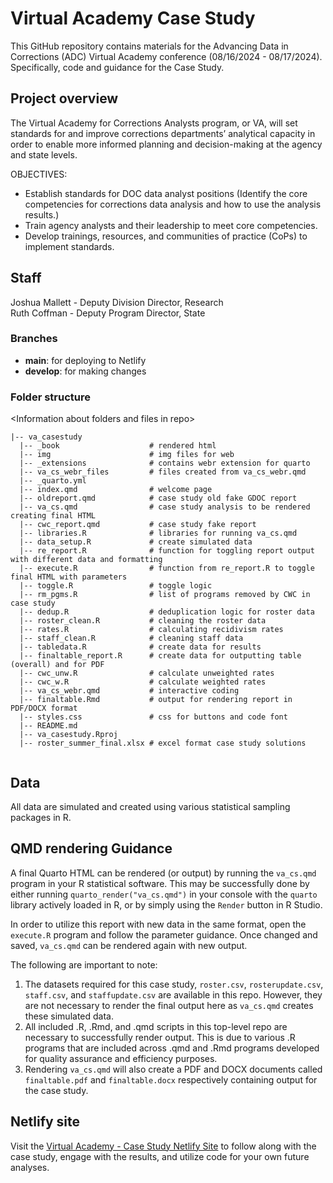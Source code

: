 # Virtual Academy Case Study
This GitHub repository contains materials for the Advancing Data in Corrections (ADC) Virtual Academy conference (08/16/2024 - 08/17/2024). Specifically, code and guidance for the Case Study.

## Project overview  
The Virtual Academy for Corrections Analysts program, or VA, will set standards for and improve corrections departments’ analytical capacity in order to enable more informed planning and decision-making at the agency and state levels.

OBJECTIVES:
  - Establish standards for DOC data analyst positions (Identify the core competencies for corrections data analysis and how to use the analysis results.)
  - Train agency analysts and their leadership to meet core competencies.
  - Develop trainings, resources, and communities of practice (CoPs) to implement standards.

## Staff
Joshua Mallett - Deputy Division Director, Research  
Ruth Coffman - Deputy Program Director, State 

### Branches  
- __main__: for deploying to Netlify
- __develop__: for making changes

### Folder structure  
\<Information about folders and files in repo\>   

```
|-- va_casestudy 
  |-- _book                    # rendered html
  |-- img                      # img files for web
  |-- _extensions              # contains webr extension for quarto
  |-- va_cs_webr_files         # files created from va_cs_webr.qmd
  |-- _quarto.yml
  |-- index.qmd                # welcome page
  |-- oldreport.qmd            # case study old fake GDOC report
  |-- va_cs.qmd                # case study analysis to be rendered creating final HTML
  |-- cwc_report.qmd           # case study fake report
  |-- libraries.R              # libraries for running va_cs.qmd
  |-- data_setup.R             # create simulated data
  |-- re_report.R              # function for toggling report output with different data and formatting
  |-- execute.R                # function from re_report.R to toggle final HTML with parameters
  |-- toggle.R                 # toggle logic
  |-- rm_pgms.R                # list of programs removed by CWC in case study
  |-- dedup.R                  # deduplication logic for roster data
  |-- roster_clean.R           # cleaning the roster data
  |-- rates.R                  # calculating recidivism rates
  |-- staff_clean.R            # cleaning staff data
  |-- tabledata.R              # create data for results
  |-- finaltable_report.R      # create data for outputting table (overall) and for PDF
  |-- cwc_unw.R                # calculate unweighted rates
  |-- cwc_w.R                  # calculate weighted rates
  |-- va_cs_webr.qmd           # interactive coding
  |-- finaltable.Rmd           # output for rendering report in PDF/DOCX format
  |-- styles.css               # css for buttons and code font
  |-- README.md
  |-- va_casestudy.Rproj
  |-- roster_summer_final.xlsx # excel format case study solutions
  
```  

## Data  
All data are simulated and created using various statistical sampling packages in R. 

## QMD rendering Guidance

A final Quarto HTML can be rendered (or output) by running the `va_cs.qmd` program in your R statistical software. This may be successfully done by either running `quarto_render("va_cs.qmd")` in your console with the `quarto` library actively loaded in R, or by simply using the `Render` button in R Studio.  

In order to utilize this report with new data in the same format, open the `execute.R` program and follow the parameter guidance. Once changed and saved, `va_cs.qmd` can be rendered again with new output.  
  
The following are important to note:  

1. The datasets required for this case study, `roster.csv`, `rosterupdate.csv`, `staff.csv`, and `staffupdate.csv` are available in this repo. However, they are not necessary to render the final output here as `va_cs.qmd` creates these simulated data.
2. All included .R, .Rmd, and .qmd scripts in this top-level repo are necessary to successfully render output. This is due to various .R programs that are included across .qmd and .Rmd programs developed for quality assurance and efficiency purposes.
3. Rendering `va_cs.qmd` will also create a PDF and DOCX documents called `finaltable.pdf` and `finaltable.docx` respectively containing output for the case study.

## Netlify site
Visit the [Virtual Academy - Case Study Netlify Site](https://csg-va-casestudy.netlify.app/) to follow along with the case study, engage with the results, and utilize code for your own future analyses.

